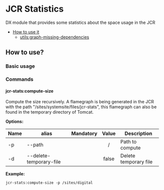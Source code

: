 # JCR Statistics
DX module that provides some statistics about the space usage in the JCR
* [How to use it](#how-to-use)
    * [utils:graph-missing-dependencies](#utils-graph-missing-dependencies)

## <a name="how-to-use"></a>How to use?

### Basic usage
### Commands
#### <a name="jcr-stats-compute-size"></a>jcr-stats:compute-size
Compute the size recursively. A flamegraph is being generated in the JCR with the path "/sites/systemsite/files/jcr-stats", this flamegraph can also be found in the temporary directory of Tomcat.

**Options:**

Name | alias | Mandatory | Value | Description
 --- | --- | :---: | :---: | ---
 -p | --path | | / | Path to compute
 -d | --delete-temporary-file | | false | Delete temporary file


**Example:**

    jcr-stats:compute-size -p /sites/digital
